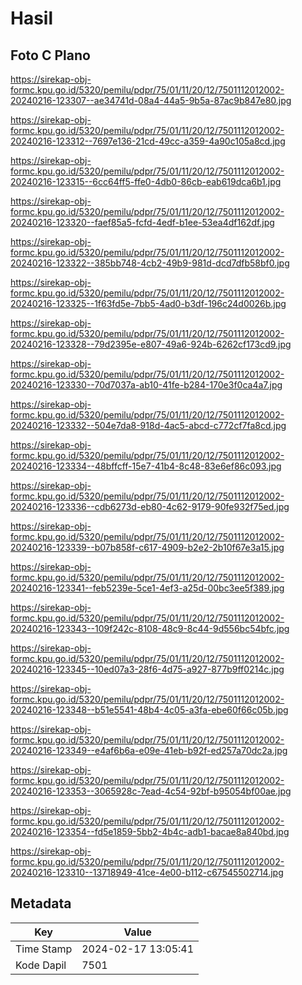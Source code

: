 # Hasil

## Foto C Plano

https://sirekap-obj-formc.kpu.go.id/5320/pemilu/pdpr/75/01/11/20/12/7501112012002-20240216-123307--ae34741d-08a4-44a5-9b5a-87ac9b847e80.jpg

https://sirekap-obj-formc.kpu.go.id/5320/pemilu/pdpr/75/01/11/20/12/7501112012002-20240216-123312--7697e136-21cd-49cc-a359-4a90c105a8cd.jpg

https://sirekap-obj-formc.kpu.go.id/5320/pemilu/pdpr/75/01/11/20/12/7501112012002-20240216-123315--6cc64ff5-ffe0-4db0-86cb-eab619dca6b1.jpg

https://sirekap-obj-formc.kpu.go.id/5320/pemilu/pdpr/75/01/11/20/12/7501112012002-20240216-123320--faef85a5-fcfd-4edf-b1ee-53ea4df162df.jpg

https://sirekap-obj-formc.kpu.go.id/5320/pemilu/pdpr/75/01/11/20/12/7501112012002-20240216-123322--385bb748-4cb2-49b9-981d-dcd7dfb58bf0.jpg

https://sirekap-obj-formc.kpu.go.id/5320/pemilu/pdpr/75/01/11/20/12/7501112012002-20240216-123325--1f63fd5e-7bb5-4ad0-b3df-196c24d0026b.jpg

https://sirekap-obj-formc.kpu.go.id/5320/pemilu/pdpr/75/01/11/20/12/7501112012002-20240216-123328--79d2395e-e807-49a6-924b-6262cf173cd9.jpg

https://sirekap-obj-formc.kpu.go.id/5320/pemilu/pdpr/75/01/11/20/12/7501112012002-20240216-123330--70d7037a-ab10-41fe-b284-170e3f0ca4a7.jpg

https://sirekap-obj-formc.kpu.go.id/5320/pemilu/pdpr/75/01/11/20/12/7501112012002-20240216-123332--504e7da8-918d-4ac5-abcd-c772cf7fa8cd.jpg

https://sirekap-obj-formc.kpu.go.id/5320/pemilu/pdpr/75/01/11/20/12/7501112012002-20240216-123334--48bffcff-15e7-41b4-8c48-83e6ef86c093.jpg

https://sirekap-obj-formc.kpu.go.id/5320/pemilu/pdpr/75/01/11/20/12/7501112012002-20240216-123336--cdb6273d-eb80-4c62-9179-90fe932f75ed.jpg

https://sirekap-obj-formc.kpu.go.id/5320/pemilu/pdpr/75/01/11/20/12/7501112012002-20240216-123339--b07b858f-c617-4909-b2e2-2b10f67e3a15.jpg

https://sirekap-obj-formc.kpu.go.id/5320/pemilu/pdpr/75/01/11/20/12/7501112012002-20240216-123341--feb5239e-5ce1-4ef3-a25d-00bc3ee5f389.jpg

https://sirekap-obj-formc.kpu.go.id/5320/pemilu/pdpr/75/01/11/20/12/7501112012002-20240216-123343--109f242c-8108-48c9-8c44-9d556bc54bfc.jpg

https://sirekap-obj-formc.kpu.go.id/5320/pemilu/pdpr/75/01/11/20/12/7501112012002-20240216-123345--10ed07a3-28f6-4d75-a927-877b9ff0214c.jpg

https://sirekap-obj-formc.kpu.go.id/5320/pemilu/pdpr/75/01/11/20/12/7501112012002-20240216-123348--b51e5541-48b4-4c05-a3fa-ebe60f66c05b.jpg

https://sirekap-obj-formc.kpu.go.id/5320/pemilu/pdpr/75/01/11/20/12/7501112012002-20240216-123349--e4af6b6a-e09e-41eb-b92f-ed257a70dc2a.jpg

https://sirekap-obj-formc.kpu.go.id/5320/pemilu/pdpr/75/01/11/20/12/7501112012002-20240216-123353--3065928c-7ead-4c54-92bf-b95054bf00ae.jpg

https://sirekap-obj-formc.kpu.go.id/5320/pemilu/pdpr/75/01/11/20/12/7501112012002-20240216-123354--fd5e1859-5bb2-4b4c-adb1-bacae8a840bd.jpg

https://sirekap-obj-formc.kpu.go.id/5320/pemilu/pdpr/75/01/11/20/12/7501112012002-20240216-123310--13718949-41ce-4e00-b112-c67545502714.jpg


## Metadata

| Key        | Value               |
| ---------- | ------------------- |
| Time Stamp | 2024-02-17 13:05:41 |
| Kode Dapil | 7501                |




